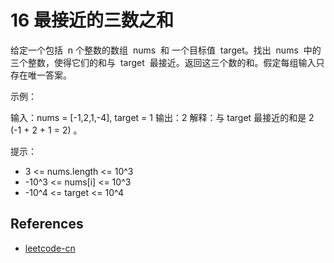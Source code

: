 # 16 最接近的三数之和

给定一个包括  n 个整数的数组  nums  和 一个目标值  target。找出  nums  中的三个整数，使得它们的和与  target  最接近。返回这三个数的和。假定每组输入只存在唯一答案。

示例：

输入：nums = [-1,2,1,-4], target = 1
输出：2
解释：与 target 最接近的和是 2 (-1 + 2 + 1 = 2) 。

提示：

- 3 <= nums.length <= 10^3
- -10^3 <= nums[i] <= 10^3
- -10^4 <= target <= 10^4

## References

- [leetcode-cn](https://leetcode-cn.com/problems/3sum-closest)
